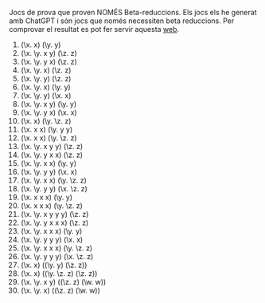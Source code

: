Jocs de prova que proven NOMÉS Beta-reduccions. Els jocs els he generat amb ChatGPT i són jocs que només necessiten beta reduccions.
Per comprovar el resultat es pot fer servir aquesta [web](https://lambdacalc.io/).

1. (\x. x) (\y. y)
2. (\x. \y. x y) (\z. z)
3. (\x. \y. y x) (\z. z)
4. (\x. \y. x) (\z. z)
5. (\x. \y. y) (\z. z)
6. (\x. \y. x) (\y. y)
7. (\x. \y. y) (\x. x)
8. (\x. \y. x y) (\y. y)
9. (\x. \y. y x) (\x. x)
10. (\x. x) (\y. \z. z)
11. (\x. x x) (\y. y y)
12. (\x. x x) (\y. \z. z)
13. (\x. \y. x y y) (\z. z)
14. (\x. \y. y x x) (\z. z)
15. (\x. \y. x x) (\y. y)
16. (\x. \y. y y) (\x. x)
17. (\x. \y. x x) (\y. \z. z)
18. (\x. \y. y y) (\x. \z. z)
19. (\x. x x x) (\y. y)
20. (\x. x x x) (\y. \z. z)
21. (\x. \y. x y y y) (\z. z)
22. (\x. \y. y x x x) (\z. z)
23. (\x. \y. x x x) (\y. y)
24. (\x. \y. y y y) (\x. x)
25. (\x. \y. x x x) (\y. \z. z)
26. (\x. \y. y y y) (\x. \z. z)
27. (\x. x) ((\y. y) (\z. z))
28. (\x. x) ((\y. \z. z) (\z. z))
29. (\x. \y. x y) ((\z. z) (\w. w))
30. (\x. \y. x) ((\z. z) (\w. w))
